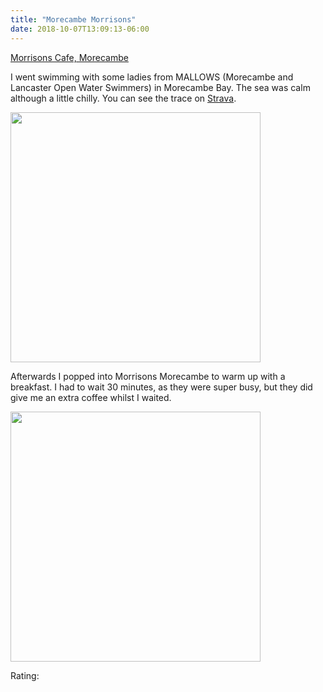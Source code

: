 ```yaml
---
title: "Morecambe Morrisons"
date: 2018-10-07T13:09:13-06:00
---
```


[Morrisons Cafe, Morecambe](https://my.morrisons.com/blog/food/new-cafe-menu/)

I went swimming with some ladies from MALLOWS (Morecambe and Lancaster Open Water Swimmers) in Morecambe Bay. The sea was calm although a little chilly. You can see the trace on [Strava](https://www.strava.com/activities/1889378589).

<img src="/post/2018-10-07-morrisons-morecambe_files/43301686_460392064451885_7623576188874653696_o.jpg" alt="" width="400px"/>

Afterwards I popped into Morrisons Morecambe to warm up with a breakfast. I had to wait 30 minutes, as they were super busy, but they did give me an extra coffee whilst I waited. 

<img src="/img/20181007_121506.jpg" width ="400">

Rating:

